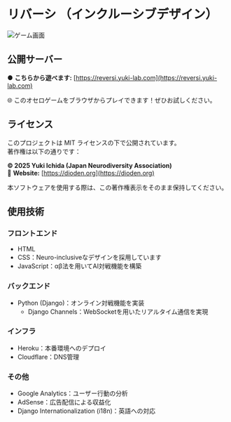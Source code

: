 # リバーシ （インクルーシブデザイン）

![ゲーム画面](https://reversi.yuki-lab.com/static/game/images/share-image.webp)

## 公開サーバー
● **こちらから遊べます:** [https://reversi.yuki-lab.com](https://reversi.yuki-lab.com)

🌐 このオセロゲームをブラウザからプレイできます！ぜひお試しください。

## ライセンス
このプロジェクトは MIT ライセンスの下で公開されています。  
著作権は以下の通りです：

**© 2025 Yuki Ichida (Japan Neurodiversity Association)**  
🔗 **Website:** [https://dioden.org](https://dioden.org)  

本ソフトウェアを使用する際は、この著作権表示をそのまま保持してください。

## 使用技術

### フロントエンド
 - HTML
 - CSS：Neuro-inclusiveなデザインを採用しています
 - JavaScript：αβ法を用いてAI対戦機能を構築

### バックエンド
 - Python (Django)：オンライン対戦機能を実装
   - Django Channels：WebSocketを用いたリアルタイム通信を実現

### インフラ
 - Heroku：本番環境へのデプロイ
 - Cloudflare：DNS管理

### その他
 - Google Analytics：ユーザー行動の分析
 - AdSense：広告配信による収益化
 - Django Internationalization (i18n)：英語への対応